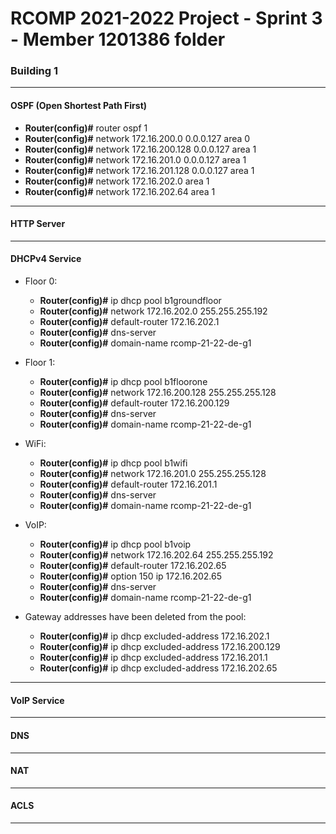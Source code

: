 RCOMP 2021-2022 Project - Sprint 3 - Member 1201386 folder
===========================================


### Building 1

-------------------------------------------------------------------
#### OSPF (Open Shortest Path First)


  - **Router(config)#** router ospf 1
  - **Router(config)#** network 172.16.200.0 0.0.0.127 area 0
  - **Router(config)#** network 172.16.200.128 0.0.0.127 area 1
  - **Router(config)#** network 172.16.201.0 0.0.0.127 area 1
  - **Router(config)#** network 172.16.201.128 0.0.0.127 area 1
  - **Router(config)#** network 172.16.202.0  area 1
  - **Router(config)#** network 172.16.202.64  area 1
  
-------------------------------------------------------------------
#### HTTP Server

  
 

-------------------------------------------------------------------

#### DHCPv4 Service

* Floor 0:
    - **Router(config)#** ip dhcp pool b1groundfloor
    - **Router(config)#** network 172.16.202.0 255.255.255.192
    - **Router(config)#** default-router 172.16.202.1
    - **Router(config)#** dns-server 
    - **Router(config)#** domain-name rcomp-21-22-de-g1

* Floor 1:
    - **Router(config)#** ip dhcp pool b1floorone
    - **Router(config)#** network 172.16.200.128 255.255.255.128
    - **Router(config)#** default-router 172.16.200.129
    - **Router(config)#** dns-server
    - **Router(config)#** domain-name rcomp-21-22-de-g1

* WiFi:
    - **Router(config)#** ip dhcp pool b1wifi
    - **Router(config)#** network 172.16.201.0 255.255.255.128
    - **Router(config)#** default-router 172.16.201.1
    - **Router(config)#** dns-server
    - **Router(config)#** domain-name rcomp-21-22-de-g1
    
* VoIP:
    - **Router(config)#** ip dhcp pool b1voip
    - **Router(config)#** network 172.16.202.64 255.255.255.192
    - **Router(config)#** default-router 172.16.202.65
    - **Router(config)#** option 150 ip 172.16.202.65
    - **Router(config)#** dns-server 
    - **Router(config)#** domain-name rcomp-21-22-de-g1
    

* Gateway addresses have been deleted from the pool:
  
    - **Router(config)#** ip dhcp excluded-address 172.16.202.1
    - **Router(config)#** ip dhcp excluded-address 172.16.200.129
    - **Router(config)#** ip dhcp excluded-address 172.16.201.1
    - **Router(config)#** ip dhcp excluded-address 172.16.202.65

-------------------------------------------------------------------

#### VoIP Service


-------------------------------------------------------------------

#### DNS



-------------------------------------------------------------------

#### NAT


-------------------------------------------------------------------

#### ACLS

-------------------------------------------------------------------


